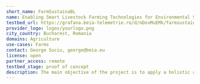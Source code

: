 ```yaml
---
short_name: FarmSustainaBL
name: Enabling Smart Livestock Farming Technologies for Environmental Sustainability using Blockchain
testbed_url: https://grafana.beia-telemetrie.ro/d/nDovMuEMk/farmsustainbl-milanovici-cattle-farm-data?orgId=17&from=1670232725012&to=1670243525012 (user and pass: farmproject)
provider_logo: logos/yourlogo.png
city_country: Bucharest, Romania
domains: Agriculture
use-cases: Farms
contact: George Suciu, george@beia.eu
license: open
partner_access: remote
testbed_stage: proof of concept
description: The main objective of the project is to apply a holistic approach for decreasing the GHG emissions derived from intensive livestock farming by optimizing the livestock production. For doing this, the consortium will monitor the animal feed, the animal behaviour and characteristics and the stable environment. Specifically, IoT devices will be installed in the farm for monitoring key parameters of: the stable environment (temperature, humidity, gas sensors (NOx, COx, CH4, NH3, etc.), the animal (accelerometer, motion sensor, weight sensor, etc.) and the feed (flow sensor, weight sensor, humidity sensor etc.). 
---
```

